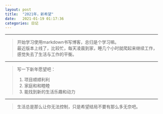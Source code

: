 ```yaml
---
layout: post
title:  "2021年，新希望"
date:   2021-01-19 01:17:36 
categories: 日记 
---
```

********
> 开始学习使用markdown书写博客，总归是个学习嘛。  
> 最近版本上线了，比较忙，每天凌晨到家，睡几个小时就爬起来继续工作，感觉失去了生活与工作的平衡。  

********
> 写一下新年愿望吧：
> 1. 项目顺顺利利
> 2. 家庭和和睦睦
> 3. 能找到新的生活乐趣和动力

********
> 生活总是那么让你无法控制，只是希望结局不要有那么多无奈吧。

